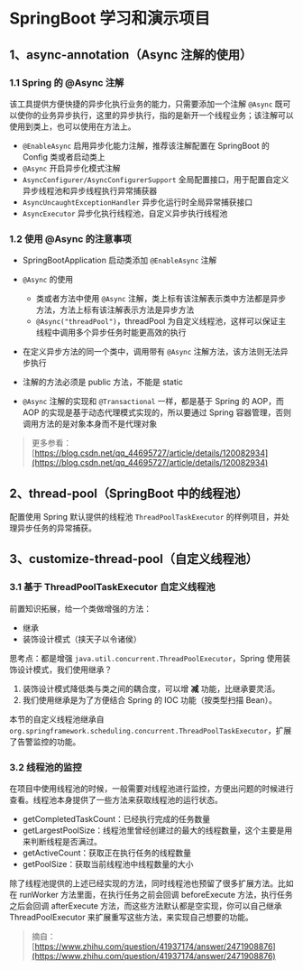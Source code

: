 # SpringBoot 学习和演示项目

## 1、async-annotation（Async 注解的使用）

### 1.1 Spring 的 @Async 注解

该工具提供方便快捷的异步化执行业务的能力，只需要添加一个注解 `@Async` 既可以使你的业务异步执行，这里的异步执行，指的是新开一个线程业务；该注解可以使用到类上，也可以使用在方法上。

- `@EnableAsync` 启用异步化能力注解，推荐该注解配置在 SpringBoot 的 Config 类或者启动类上
- `@Async` 开启异步化模式注解
- `AsyncConfigurer/AsyncConfigurerSupport` 全局配置接口，用于配置自定义异步线程池和异步线程执行异常捕获器
- `AsyncUncaughtExceptionHandler` 异步化运行时全局异常捕获接口
- `AsyncExecutor` 异步化执行线程池，自定义异步执行线程池

### 1.2 使用 @Async 的注意事项

- SpringBootApplication 启动类添加 `@EnableAsync` 注解
- `@Async` 的使用
  - 类或者方法中使用 `@Async` 注解，类上标有该注解表示类中方法都是异步方法，方法上标有该注解表示方法是异步方法
  - `@Async("threadPool")`，threadPool 为自定义线程池，这样可以保证主线程中调用多个异步任务时能更高效的执行

- 在定义异步方法的同一个类中，调用带有 `@Async` 注解方法，该方法则无法异步执行
- 注解的方法必须是 public 方法，不能是 static
- `@Async` 注解的实现和 `@Transactional` 一样，都是基于 Spring 的 AOP，而 AOP 的实现是基于动态代理模式实现的，所以要通过 Spring 容器管理，否则调用方法的是对象本身而不是代理对象

> 更多参看：[https://blog.csdn.net/qq_44695727/article/details/120082934](https://blog.csdn.net/qq_44695727/article/details/120082934)

## 2、thread-pool（SpringBoot 中的线程池）

配置使用 Spring 默认提供的线程池 `ThreadPoolTaskExecutor` 的样例项目，并处理异步任务的异常捕获。

## 3、customize-thread-pool（自定义线程池）

### 3.1 基于 ThreadPoolTaskExecutor 自定义线程池

前置知识拓展，给一个类做增强的方法：

- 继承
- 装饰设计模式（挟天子以令诸侯）

思考点：都是增强 `java.util.concurrent.ThreadPoolExecutor`，Spring 使用装饰设计模式，我们使用继承？

1. 装饰设计模式降低类与类之间的耦合度，可以增 **减** 功能，比继承要灵活。
2. 我们使用继承是为了方便结合 Spring 的 IOC 功能（按类型扫描 Bean）。

本节的自定义线程池继承自 `org.springframework.scheduling.concurrent.ThreadPoolTaskExecutor`，扩展了告警监控的功能。

### 3.2 线程池的监控

在项目中使用线程池的时候，一般需要对线程池进行监控，方便出问题的时候进行查看。线程池本身提供了一些方法来获取线程池的运行状态。

- getCompletedTaskCount：已经执行完成的任务数量
- getLargestPoolSize：线程池里曾经创建过的最大的线程数量，这个主要是用来判断线程是否满过。
- getActiveCount：获取正在执行任务的线程数量
- getPoolSize：获取当前线程池中线程数量的大小

除了线程池提供的上述已经实现的方法，同时线程池也预留了很多扩展方法。比如在 runWorker 方法里面，在执行任务之前会回调 beforeExecute 方法，执行任务之后会回调 afterExecute 方法，而这些方法默认都是空实现，你可以自己继承 ThreadPoolExecutor 来扩展重写这些方法，来实现自己想要的功能。

> 摘自：[https://www.zhihu.com/question/41937174/answer/2471908876](https://www.zhihu.com/question/41937174/answer/2471908876)


